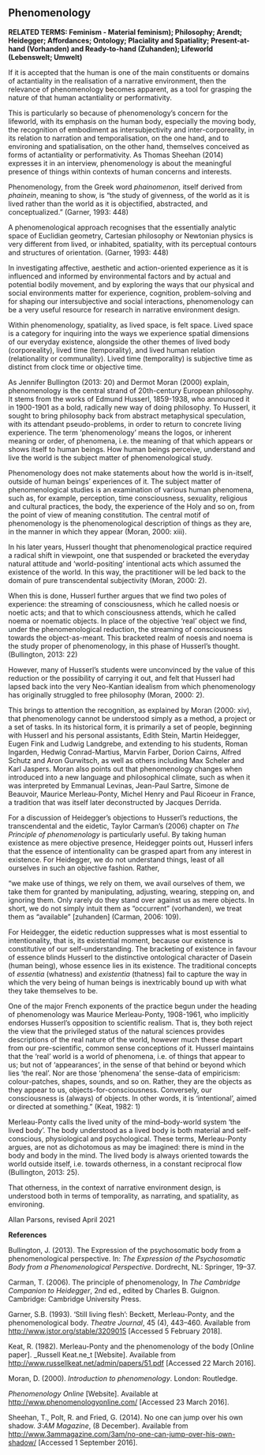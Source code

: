 ## Phenomenology

**RELATED TERMS: Feminism - Material feminism); Philosophy; Arendt; Heidegger; Affordances; Ontology; Placiality and Spatiality; Present-at-hand (Vorhanden) and Ready-to-hand (Zuhanden); Lifeworld (Lebenswelt; Umwelt)**

If it is accepted that the human is one of the main constituents or domains of actantiality in the realisation of a narrative environment, then the relevance of phenomenology becomes apparent, as a tool for grasping the nature of that human actantiality or performativity.

This is particularly so because of phenomenology’s concern for the lifeworld, with its emphasis on the human body, especially the moving body, the recognition of embodiment as intersubjectivity and inter-corporeality, in its relation to narration and temporalisation, on the one hand, and to environing and spatialisation, on the other hand, themselves conceived as forms of actantiality or performativity. As Thomas Sheehan (2014) expresses it in an interview, phenomenology is about the meaningful presence of things within contexts of human concerns and interests.

Phenomenology, from the Greek word _phainomenon,_ itself derived from _phainein_, meaning to show, is “the study of givenness, of the world as it is lived rather than the world as it is objectified, abstracted, and conceptualized.” (Garner, 1993: 448)

A phenomenological approach recognises that the essentially analytic space of Euclidian geometry, Cartesian philosophy or Newtonian physics is very different from lived, or inhabited, spatiality, with its perceptual contours and structures of orientation. (Garner, 1993: 448)

In investigating affective, aesthetic and action-oriented experience as it is influenced and informed by environmental factors and by actual and potential bodily movement, and by exploring the ways that our physical and social environments matter for experience, cognition, problem-solving and for shaping our intersubjective and social interactions, phenomenology can be a very useful resource for research in narrative environment design.

Within phenomenology, spatiality, as lived space, is felt space. Lived space is a category for inquiring into the ways we experience spatial dimensions of our everyday existence, alongside the other themes of lived body (corporeality), lived time (temporality), and lived human relation (relationality or communality). Lived time (temporality) is subjective time as distinct from clock time or objective time.

As Jennifer Bullington (2013: 20) and Dermot Moran (2000) explain, phenomenology is the central strand of 20th-century European philosophy. It stems from the works of Edmund Husserl, 1859-1938, who announced it in 1900-1901 as a bold, radically new way of doing philosophy. To Husserl, it sought to bring philosophy back from abstract metaphysical speculation, with its attendant pseudo-problems, in order to return to concrete living experience. The term ‘phenomenology’ means the logos, or inherent meaning or order, of phenomena, i.e. the meaning of that which appears or shows itself to human beings. How human beings perceive, understand and live the world is the subject matter of phenomenological study.

Phenomenology does not make statements about how the world is in-itself, outside of human beings’ experiences of it. The subject matter of phenomenological studies is an examination of various human phenomena, such as, for example, perception, time consciousness, sexuality, religious and cultural practices, the body, the experience of the Holy and so on, from the point of view of meaning constitution. The central motif of phenomenology is the phenomenological description of things as they are, in the manner in which they appear (Moran, 2000: xiii).

In his later years, Husserl thought that phenomenological practice required a radical shift in viewpoint, one that suspended or bracketed the everyday natural attitude and ‘world-positing’ intentional acts which assumed the existence of the world. In this way, the practitioner will be led back to the domain of pure transcendental subjectivity (Moran, 2000: 2).

When this is done, Husserl further argues that we find two poles of experience: the streaming of consciousness, which he called noesis or noetic acts; and that to which consciousness attends, which he called noema or noematic objects. In place of the objective ‘real’ object we find, under the phenomenological reduction, the streaming of consciousness towards the object-as-meant. This bracketed realm of noesis and noema is the study proper of phenomenology, in this phase of Husserl’s thought. (Bullington, 2013: 22)

However, many of Husserl’s students were unconvinced by the value of this reduction or the possibility of carrying it out, and felt that Husserl had lapsed back into the very Neo-Kantian idealism from which phenomenology has originally struggled to free philosophy (Moran, 2000: 2).

This brings to attention the recognition, as explained by Moran (2000: xiv), that phenomenology cannot be understood simply as a method, a project or a set of tasks. In its historical form, it is primarily a set of people, beginning with Husserl and his personal assistants, Edith Stein, Martin Heidegger, Eugen Fink and Ludwig Landgrebe, and extending to his students, Roman Ingarden, Hedwig Conrad-Martius, Marvin Farber, Dorion Cairns, Alfred Schutz and Aron Gurwitsch, as well as others including Max Scheler and Karl Jaspers. Moran also points out that phenomenology changes when introduced into a new language and philosophical climate, such as when it was interpreted by Emmanual Levinas, Jean-Paul Sartre, Simone de Beauvoir, Maurice Merleau-Ponty, Michel Henry and Paul Ricoeur in France, a tradition that was itself later deconstructed by Jacques Derrida.

For a discussion of Heidegger’s objections to Husserl’s reductions, the transcendental and the eidetic, Taylor Carman’s (2006) chapter on _The Principle of phenomenology_ is particularly useful. By taking human existence as mere objective presence, Heidegger points out, Husserl infers that the essence of intentionality can be grasped apart from any interest in existence. For Heidegger, we do not understand things, least of all ourselves in such an objective fashion. Rather,<span class="Apple-converted-space"></span>

“we make use of things, we rely on them, we avail ourselves of them, we take them for granted by manipulating, adjusting, wearing, stepping on, and ignoring them. Only rarely do they stand over against us as mere objects. In short, we do not simply intuit them as “occurrent” (vorhanden), we treat them as “available” [zuhanden] (Carman, 2006: 109).

For Heidegger, the eidetic reduction suppresses what is most essential to intentionality, that is, its existential moment, because our existence is constitutive of our self-understanding. The bracketing of existence in favour of essence blinds Husserl to the distinctive ontological character of Dasein (human being), whose essence lies in its existence. The traditional concepts of _essentia_ (whatness) and _existentia_ (thatness) fail to capture the way in which the very being of human beings is inextricably bound up with what they take themselves to be.

One of the major French exponents of the practice begun under the heading of phenomenology was Maurice Merleau-Ponty, 1908-1961, who implicitly endorses Husserl’s opposition to scientific realism. That is, they both reject the view that the privileged status of the natural sciences provides descriptions of the real nature of the world, however much these depart from our pre-scientific, common sense conceptions of it. Husserl maintains that the ‘real’ world is a world of phenomena, i.e. of things that appear to us; but not of ‘appearances’, in the sense of that behind or beyond which lies ‘the real’. Nor are those ‘phenomena’ the sense-data of empiricism: colour-patches, shapes, sounds, and so on. Rather, they are the objects as they appear to us, objects-for-consciousness. Conversely, our consciousness is (always) of objects. In other words, it is ‘intentional’, aimed or directed at something.” (Keat, 1982: 1)

Merleau-Ponty calls the lived unity of the mind–body-world system ‘the lived body’. The body understood as a lived body is both material and self-conscious, physiological and psychological. These terms, Merleau-Ponty argues, are not as dichotomous as may be imagined: there is mind in the body and body in the mind. The lived body is always oriented towards the world outside itself, i.e. towards otherness, in a constant reciprocal flow (Bullington, 2013: 25).

That otherness, in the context of narrative environment design, is understood both in terms of temporality, as narrating, and spatiality, as environing.

Allan Parsons, revised April 2021

**References**

Bullington, J. (2013). The Expression of the psychosomatic body from a phenomenological perspective. In: _The Expression of the Psychosomatic Body from a Phenomenological Perspective_. Dordrecht, NL: Springer, 19–37.

Carman, T. (2006). The principle of phenomenology, In _The Cambridge Companion to Heidegger_, 2nd ed., edited by Charles B. Guignon. Cambridge: Cambridge University Press.

Garner, S.B. (1993). ‘Still living flesh’: Beckett, Merleau-Ponty, and the phenomenological body. _Theatre Journal_, 45 (4), 443–460\. Available from http://www.jstor.org/stable/3209015 [Accessed 5 February 2018].

Keat, R. (1982). Merleau-Ponty and the phenomenology of the body [Online paper]. _Russell Keat.ne_t [Website]. Available from http://www.russellkeat.net/admin/papers/51.pdf [Accessed 22 March 2016].

Moran, D. (2000). _Introduction to phenomenology_. London: Routledge.

_Phenomenology Online_ [Website]. Available at http://www.phenomenologyonline.com/ [Accessed 23 March 2016].

Sheehan, T., Polt, R. and Fried, G. (2014). No one can jump over his own shadow. _3:AM Magazine_, (8 December). Available from http://www.3ammagazine.com/3am/no-one-can-jump-over-his-own-shadow/ [Accessed 1 September 2016].

